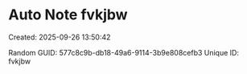 ﻿# Auto Note fvkjbw
Created: 2025-09-26 13:50:42

Random GUID: 577c8c9b-db18-49a6-9114-3b9e808cefb3
Unique ID: fvkjbw
